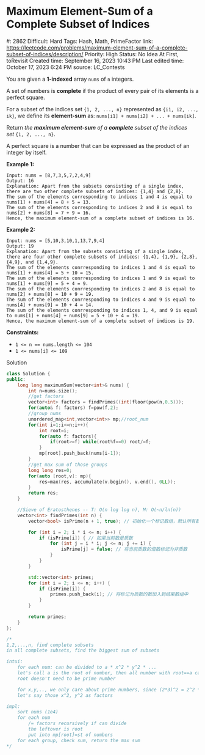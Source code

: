 # Maximum Element-Sum of a Complete Subset of Indices

#: 2862
Difficult: Hard
Tags: Hash, Math, PrimeFactor
link: https://leetcode.com/problems/maximum-element-sum-of-a-complete-subset-of-indices/description/
Priority: High
Status: No Idea At First, toRevisit
Created time: September 16, 2023 10:43 PM
Last edited time: October 17, 2023 6:24 PM
source: LC_Contests

You are given a **1-indexed** array `nums` of `n` integers.

A set of numbers is **complete** if the product of every pair of its elements is a perfect square.

For a subset of the indices set `{1, 2, ..., n}` represented as `{i1, i2, ..., ik}`, we define its **element-sum** as: `nums[i1] + nums[i2] + ... + nums[ik]`.

Return *the **maximum element-sum** of a **complete** subset of the indices set* `{1, 2, ..., n}`.

A perfect square is a number that can be expressed as the product of an integer by itself.

**Example 1:**

```
Input: nums = [8,7,3,5,7,2,4,9]
Output: 16
Explanation: Apart from the subsets consisting of a single index, there are two other complete subsets of indices: {1,4} and {2,8}.
The sum of the elements corresponding to indices 1 and 4 is equal to nums[1] + nums[4] = 8 + 5 = 13.
The sum of the elements corresponding to indices 2 and 8 is equal to nums[2] + nums[8] = 7 + 9 = 16.
Hence, the maximum element-sum of a complete subset of indices is 16.

```

**Example 2:**

```
Input: nums = [5,10,3,10,1,13,7,9,4]
Output: 19
Explanation: Apart from the subsets consisting of a single index, there are four other complete subsets of indices: {1,4}, {1,9}, {2,8}, {4,9}, and {1,4,9}.
The sum of the elements conrresponding to indices 1 and 4 is equal to nums[1] + nums[4] = 5 + 10 = 15.
The sum of the elements conrresponding to indices 1 and 9 is equal to nums[1] + nums[9] = 5 + 4 = 9.
The sum of the elements conrresponding to indices 2 and 8 is equal to nums[2] + nums[8] = 10 + 9 = 19.
The sum of the elements conrresponding to indices 4 and 9 is equal to nums[4] + nums[9] = 10 + 4 = 14.
The sum of the elements conrresponding to indices 1, 4, and 9 is equal to nums[1] + nums[4] + nums[9] = 5 + 10 + 4 = 19.
Hence, the maximum element-sum of a complete subset of indices is 19.

```

**Constraints:**

- `1 <= n == nums.length <= 104`
- `1 <= nums[i] <= 109`

Solution

```cpp
class Solution {
public:
    long long maximumSum(vector<int>& nums) {
        int n=nums.size();
        //get factors
        vector<int> factors = findPrimes((int)floor(pow(n,0.5)));
        for(auto& f: factors) f=pow(f,2);
        //group nums
        unordered_map<int,vector<int>> mp;//root_num
        for(int i=1;i<=n;i++){
            int root=i;
            for(auto f: factors){
                if(root>=f) while(root%f==0) root/=f;
            }
            mp[root].push_back(nums[i-1]);
        }
        //get max sum of those groups
        long long res=0;
        for(auto [root,v]: mp){
            res=max(res, accumulate(v.begin(), v.end(), 0LL));
        }
        return res;
    }

    //Sieve of Eratosthenes -- T: O(n log log n), M: O(~n/ln(n))
    vector<int> findPrimes(int n) {
        vector<bool> isPrime(n + 1, true); // 初始化一个标记数组，默认所有数都是质数

        for (int i = 2; i * i <= n; i++) {
            if (isPrime[i]) { // 如果当前数是质数
                for (int j = i * i; j <= n; j += i) {
                    isPrime[j] = false; // 将当前质数的倍数标记为非质数
                }
            }
        }

        std::vector<int> primes;
        for (int i = 2; i <= n; i++) {
            if (isPrime[i]) {
                primes.push_back(i); // 将标记为质数的数加入到结果数组中
            }
        }

        return primes;
    }
};

/*
1,2,...,n, find complete subsets 
in all complete subsets, find the biggest sum of subsets

intui:
    for each num: can be divided to a * x^2 * y^2 * ...
    let's call a is the root of number, then all number with root==a can be grouped together
    root doesn't need to be prime number

    for x,y,.., we only care about prime numbers, since (2*3)^2 = 2^2 * 3^2
    let's say those x^2, y^2 as factors

impl:
    sort nums (1e4)
    for each num
        /= factors recursively if can divide
        the leftover is root
        put into mp[root]=st of numbers
    for each group, check sum, return the max sum
*/
```